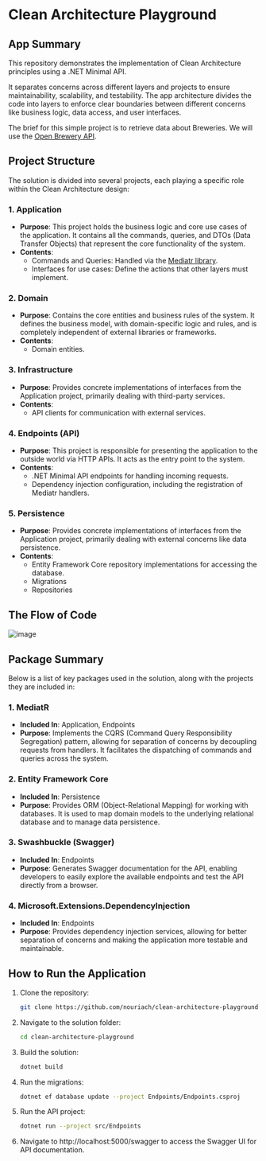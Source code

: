 # Clean Architecture Playground

## App Summary

This repository demonstrates the implementation of Clean Architecture principles using a .NET Minimal API.

It separates concerns across different layers and projects to ensure maintainability, scalability, and testability.
The app architecture divides the code into layers to enforce clear boundaries between different concerns like business logic, data access, and user interfaces.

The brief for this simple project is to retrieve data about Breweries. We will use the [Open Brewery API](https://www.openbrewerydb.org/documentation).

## Project Structure

The solution is divided into several projects, each playing a specific role within the Clean Architecture design:

### 1. **Application**
- **Purpose**: This project holds the business logic and core use cases of the application. It contains all the commands, queries, and DTOs (Data Transfer Objects) that represent the core functionality of the system.
- **Contents**:
    - Commands and Queries: Handled via the [Mediatr library](https://github.com/jbogard/MediatR).
    - Interfaces for use cases: Define the actions that other layers must implement.

### 2. **Domain**
- **Purpose**: Contains the core entities and business rules of the system. It defines the business model, with domain-specific logic and rules, and is completely independent of external libraries or frameworks.
- **Contents**:
    - Domain entities.

### 3. **Infrastructure**
- **Purpose**: Provides concrete implementations of interfaces from the Application project, primarily dealing with third-party services.
- **Contents**:
    - API clients for communication with external services.

### 4. **Endpoints (API)**
- **Purpose**: This project is responsible for presenting the application to the outside world via HTTP APIs. It acts as the entry point to the system.
- **Contents**:
    - .NET Minimal API endpoints for handling incoming requests.
    - Dependency injection configuration, including the registration of Mediatr handlers.

### 5. **Persistence**
- **Purpose**: Provides concrete implementations of interfaces from the Application project, primarily dealing with external concerns like data persistence.
- **Contents**:
    - Entity Framework Core repository implementations for accessing the database.
    - Migrations
    - Repositories

## The Flow of Code
 
![image](https://github.com/user-attachments/assets/f78fcd43-25b0-47ca-89dd-89c7ea3617a6)

## Package Summary

Below is a list of key packages used in the solution, along with the projects they are included in:

### 1. **MediatR**
- **Included In**: Application, Endpoints
- **Purpose**: Implements the CQRS (Command Query Responsibility Segregation) pattern, allowing for separation of concerns by decoupling requests from handlers. It facilitates the dispatching of commands and queries across the system.

### 2. **Entity Framework Core**
- **Included In**: Persistence
- **Purpose**: Provides ORM (Object-Relational Mapping) for working with databases. It is used to map domain models to the underlying relational database and to manage data persistence.

### 3. **Swashbuckle (Swagger)**
- **Included In**: Endpoints
- **Purpose**: Generates Swagger documentation for the API, enabling developers to easily explore the available endpoints and test the API directly from a browser.

### 4. **Microsoft.Extensions.DependencyInjection**
- **Included In**: Endpoints
- **Purpose**: Provides dependency injection services, allowing for better separation of concerns and making the application more testable and maintainable.

## How to Run the Application

1. Clone the repository:
    ```bash
    git clone https://github.com/nouriach/clean-architecture-playground.git
2. Navigate to the solution folder:
    ```bash
    cd clean-architecture-playground

3. Build the solution:
    ```bash
    dotnet build

4. Run the migrations:
    ```bash
   dotnet ef database update --project Endpoints/Endpoints.csproj

5. Run the API project:
    ```bash
    dotnet run --project src/Endpoints

6. Navigate to http://localhost:5000/swagger to access the Swagger UI for API documentation.
